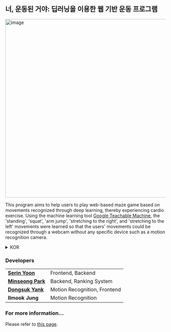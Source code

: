 ## 너, 운동된 거야: 딥러닝을 이용한 웹 기반 운동 프로그램

<img width="559" alt="image" src="https://user-images.githubusercontent.com/53158200/207316040-0529be54-94e4-4b09-9794-25b1e00868da.png">

This program aims to help users to play web-based maze game based on movements recognized through deep learning, thereby experiencing cardio exercise. Using the machine learning tool [Google Teachable Machine](https://teachablemachine.withgoogle.com/), the 'standing', 'squat', 'arm jump', 'stretching to the right', and 'stretching to the left' movements were learned so that the users' movements could be recognized through a webcam without any specific device such as a motion recognition camera.

<details>
<summary>KOR</summary>
<div markdown="1">       
  본 프로그램은 Deep Learning 기술을 기반으로 Web Cam을 통해 사용자의 동작을 인식하고, 인식한 동작을 바탕으로 웹 기반 미로 게임을 플레이할 수 있도록 하여 사용자가 자연스러운 운동 효과를 경험하는 것에 목표를 둔다. Machine Learning 학습 도구 <a href="https://teachablemachine.withgoogle.com/">Google Teachable Machine</a>을 이용하여 ‘서있기’, ‘스쿼트’, ‘팔벌려뛰기’, ‘오른쪽으로 스트레칭하기’, ‘왼쪽으로 스트레칭하기’ 동작을 학습시켜, 모션 인식 카메라 등의 별도의 장치 없이 Web Cam만을 이용해 사용자의 동작을 인식할 수 있도록 하였다.
</div>
</details>


### Developers
<table>
<tr>
    <td>
      <b><a href="https://github.com/Serin-Yoon">Serin Yoon</a></b>
    </td>
    <td>Frontend, Backend</td>
</tr>
<tr>
    <td>
      <b><a href="https://github.com/pminsung12">Minseong Park</a></b>
    </td>
    <td>Backend, Ranking System</td>
</tr>
<tr>
    <td>
      <b><a href="https://github.com/YangDongsuk">Dongsuk Yank</a></b>
    </td>
    <td>Motion Recognition, Frontend</td>
</tr>
<tr>
    <td><b>Ilmook Jung</b></td>
    <td>Motion Recognition</td>
</tr>
</table>

### For more information...
Please refer to [this page](https://github.com/its-a-workout/its-a-workout/blob/main/poster.pdf).
